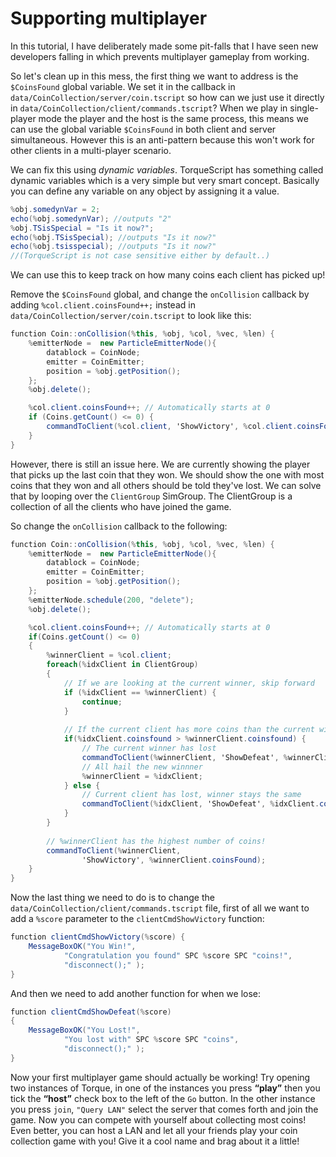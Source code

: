 # Supporting multiplayer

In this tutorial, I have deliberately made some pit-falls that I have seen new developers falling in which prevents multiplayer gameplay from working.

So let's clean up in this mess, the first thing we want to address is the `$CoinsFound` global variable. We set it in the callback in `data/CoinCollection/server/coin.tscript` so how can we just use it directly in `data/CoinCollection/client/commands.tscript`? When we play in single-player mode the player and the host is the same process, this means we can use the global variable `$CoinsFound` in both client and server simultaneous. However this is an anti-pattern because this won't work for other clients in a multi-player scenario.

We can fix this using _dynamic variables_. TorqueScript has something called dynamic variables which is a very simple but very smart concept. Basically you can define any variable on any object by assigning it a value.

```csharp
%obj.somedynVar = 2;
echo(%obj.somedynVar); //outputs "2"
%obj.TSisSpecial = "Is it now?";
echo(%obj.TSisSpecial); //outputs "Is it now?"
echo(%obj.tsisspecial); //outputs "Is it now?"
//(TorqueScript is not case sensitive either by default..)
```

We can use this to keep track on how many coins each client has picked up!

Remove the `$CoinsFound` global, and change the `onCollision` callback  by adding `%col.client.coinsFound++;` instead in `data/CoinCollection/server/coin.tscript` to look like this:

```csharp
function Coin::onCollision(%this, %obj, %col, %vec, %len) {
    %emitterNode =  new ParticleEmitterNode(){
        datablock = CoinNode;
        emitter = CoinEmitter;
        position = %obj.getPosition();
    };
    %obj.delete();

    %col.client.coinsFound++; // Automatically starts at 0
    if (Coins.getCount() <= 0) {
        commandToClient(%col.client, 'ShowVictory', %col.client.coinsFound);
    }
}

```

However, there is still an issue here. We are currently showing the player that picks up the last coin that they won. We should show the one with most coins that they won and all others should be told they've lost. We can solve that by looping over the `ClientGroup` SimGroup. The ClientGroup is a collection of all the clients who have joined the game.&#x20;

So change the `onCollision` callback to the following:

```csharp
function Coin::onCollision(%this, %obj, %col, %vec, %len) {
    %emitterNode =  new ParticleEmitterNode(){
        datablock = CoinNode;
        emitter = CoinEmitter;
        position = %obj.getPosition();
    };
    %emitterNode.schedule(200, "delete");
    %obj.delete();

    %col.client.coinsFound++; // Automatically starts at 0
    if(Coins.getCount() <= 0)
    {
        %winnerClient = %col.client;
        foreach(%idxClient in ClientGroup)
        {
            // If we are looking at the current winner, skip forward
            if (%idxClient == %winnerClient) {
                continue;
            }
            
            // If the current client has more coins than the current winner
            if(%idxClient.coinsfound > %winnerClient.coinsfound) {
                // The current winner has lost
                commandToClient(%winnerClient, 'ShowDefeat', %winnerClient.coinsfound);
                // All hail the new winnner
                %winnerClient = %idxClient;
            } else {
                // Current client has lost, winner stays the same
                commandToClient(%idxClient, 'ShowDefeat', %idxClient.coinsfound);
            }
        }
        
        // %winnerClient has the highest number of coins!
        commandToClient(%winnerClient,
                'ShowVictory', %winnerClient.coinsFound);
    }
}
```

Now the last thing we need to do is to change the `data/CoinCollection/client/commands.tscript` file, first of all we want to add a `%score` parameter to the `clientCmdShowVictory` function:

```csharp
function clientCmdShowVictory(%score) {
    MessageBoxOK("You Win!",
            "Congratulation you found" SPC %score SPC "coins!",
            "disconnect();" );
}
```

And then we need to add another function for when we lose:

```csharp
function clientCmdShowDefeat(%score)
{
    MessageBoxOK("You Lost!",
            "You lost with" SPC %score SPC "coins",
            "disconnect();" );
}
```

Now your first multiplayer game should actually be working! Try opening two instances of Torque, in one of the instances you press **“play”** then you tick the **“host”** check box to the left of the `Go` button. In the other instance you press `join`, `"Query LAN"` select the server that comes forth and join the game. Now you can compete with yourself about collecting most coins! Even better, you can host a LAN and let all your friends play your coin collection game with you! Give it a cool name and brag about it a little!
